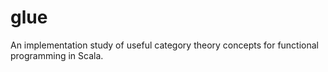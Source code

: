# glue
An implementation study of useful category theory concepts for functional programming in Scala.

